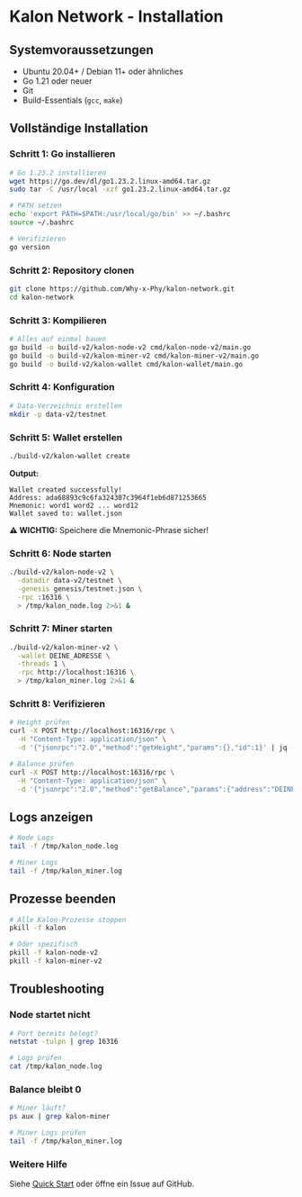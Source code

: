 # Kalon Network - Installation

## Systemvoraussetzungen

- Ubuntu 20.04+ / Debian 11+ oder ähnliches
- Go 1.21 oder neuer
- Git
- Build-Essentials (`gcc`, `make`)

## Vollständige Installation

### Schritt 1: Go installieren

```bash
# Go 1.23.2 installieren
wget https://go.dev/dl/go1.23.2.linux-amd64.tar.gz
sudo tar -C /usr/local -xzf go1.23.2.linux-amd64.tar.gz

# PATH setzen
echo 'export PATH=$PATH:/usr/local/go/bin' >> ~/.bashrc
source ~/.bashrc

# Verifizieren
go version
```

### Schritt 2: Repository clonen

```bash
git clone https://github.com/Why-x-Phy/kalon-network.git
cd kalon-network
```

### Schritt 3: Kompilieren

```bash
# Alles auf einmal bauen
go build -o build-v2/kalon-node-v2 cmd/kalon-node-v2/main.go
go build -o build-v2/kalon-miner-v2 cmd/kalon-miner-v2/main.go
go build -o build-v2/kalon-wallet cmd/kalon-wallet/main.go
```

### Schritt 4: Konfiguration

```bash
# Data-Verzeichnis erstellen
mkdir -p data-v2/testnet
```

### Schritt 5: Wallet erstellen

```bash
./build-v2/kalon-wallet create
```

**Output:**
```
Wallet created successfully!
Address: ada68893c9c6fa324307c3964f1eb6d871253665
Mnemonic: word1 word2 ... word12
Wallet saved to: wallet.json
```

**⚠️ WICHTIG:** Speichere die Mnemonic-Phrase sicher!

### Schritt 6: Node starten

```bash
./build-v2/kalon-node-v2 \
  -datadir data-v2/testnet \
  -genesis genesis/testnet.json \
  -rpc :16316 \
  > /tmp/kalon_node.log 2>&1 &
```

### Schritt 7: Miner starten

```bash
./build-v2/kalon-miner-v2 \
  -wallet DEINE_ADRESSE \
  -threads 1 \
  -rpc http://localhost:16316 \
  > /tmp/kalon_miner.log 2>&1 &
```

### Schritt 8: Verifizieren

```bash
# Height prüfen
curl -X POST http://localhost:16316/rpc \
  -H "Content-Type: application/json" \
  -d '{"jsonrpc":"2.0","method":"getHeight","params":{},"id":1}' | jq -r .result

# Balance prüfen
curl -X POST http://localhost:16316/rpc \
  -H "Content-Type: application/json" \
  -d '{"jsonrpc":"2.0","method":"getBalance","params":{"address":"DEINE_ADRESSE"},"id":2}' | jq -r .result
```

## Logs anzeigen

```bash
# Node Logs
tail -f /tmp/kalon_node.log

# Miner Logs
tail -f /tmp/kalon_miner.log
```

## Prozesse beenden

```bash
# Alle Kalon-Prozesse stoppen
pkill -f kalon

# Oder spezifisch
pkill -f kalon-node-v2
pkill -f kalon-miner-v2
```

## Troubleshooting

### Node startet nicht

```bash
# Port bereits belegt?
netstat -tulpn | grep 16316

# Logs prüfen
cat /tmp/kalon_node.log
```

### Balance bleibt 0

```bash
# Miner läuft?
ps aux | grep kalon-miner

# Miner Logs prüfen
tail -f /tmp/kalon_miner.log
```

### Weitere Hilfe

Siehe [Quick Start](QUICKSTART.md) oder öffne ein Issue auf GitHub.
